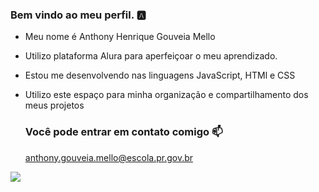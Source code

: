 ### Bem vindo ao meu perfil. 🅰️

- Meu nome é Anthony Henrique Gouveia Mello
- Utilizo plataforma Alura para aperfeiçoar o meu aprendizado.
- Estou me desenvolvendo nas linguagens JavaScript, HTMl e CSS
- Utilizo este espaço para minha organização e compartilhamento dos meus projetos

  ### Você pode entrar em contato comigo 📫

  anthony.gouveia.mello@escola.pr.gov.br

 ![](https://tenor.com/bmrasvphRgS.gif)




